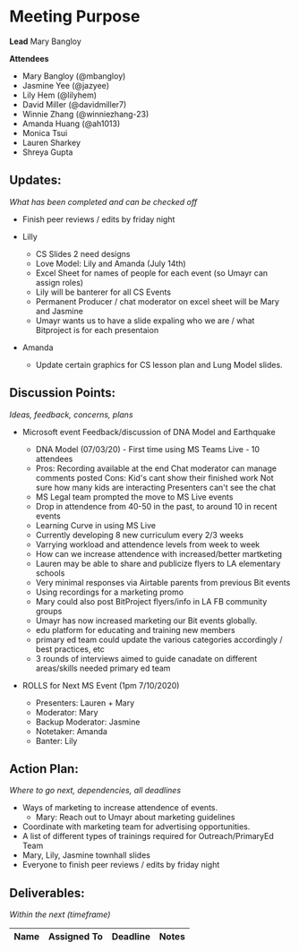 # Meeting Purpose

**Lead**
Mary Bangloy 

**Attendees**
* Mary Bangloy (@mbangloy) 
* Jasmine Yee (@jazyee) 
* Lily Hem (@lilyhem) 
* David Miller (@davidmiller7)
* Winnie Zhang (@winniezhang-23)
* Amanda Huang (@ah1013)
* Monica Tsui
* Lauren Sharkey
* Shreya Gupta

## Updates:
*What has been completed and can be checked off*

* Finish peer reviews / edits by friday night 


* Lilly 
  * CS Slides 2 need designs 
  * Love Model: Lily and Amanda (July 14th)
  * Excel Sheet for names of people for each event (so Umayr can assign roles)
  * Lily will be banterer for all CS Events 
  * Permanent Producer / chat moderator on excel sheet will be Mary and Jasmine 
  * Umayr wants us to have a slide expaling who we are / what Bitproject is for each presentaion

* Amanda 
	* Update certain graphics for CS lesson plan and Lung Model slides. 
  

## Discussion Points:
*Ideas, feedback, concerns, plans*
* Microsoft event Feedback/discussion of DNA Model and Earthquake
  * DNA Model (07/03/20) - First time using MS Teams Live - 10 attendees
  * Pros: Recording available at the end 
          Chat moderator can manage comments posted
    Cons: Kid's cant show their finished work
          Not sure how many kids are interacting 
          Presenters can't see the chat
  * MS Legal team prompted the move to MS Live events
  * Drop in attendence from 40-50 in the past, to around 10 in recent events 
  * Learning Curve in using MS Live
  * Currently developing 8 new curriculum every 2/3 weeks
  * Varrying workload and attendence levels from week to week
  * How can we increase attendence with increased/better martketing
  * Lauren may be able to share and publicize flyers to LA elementary schools
  * Very minimal responses via Airtable parents from previous Bit events
  * Using recordings for a marketing promo
  * Mary could also post BitProject flyers/info in LA FB community groups
  * Umayr has now increased marketing our Bit events globally. 
  * edu platform for educating and training new members 
  * primary ed team could update the various categories accordingly / best practices, etc
  * 3 rounds of interviews aimed to guide canadate on different areas/skills needed primary ed team

* ROLLS for Next MS Event (1pm 7/10/2020) 
  * Presenters: Lauren + Mary
  * Moderator: Mary   
  * Backup Moderator: Jasmine 
  * Notetaker: Amanda 
  * Banter: Lily
 
  

## Action Plan:
*Where to go next, dependencies, all deadlines*
* Ways of marketing to increase attendence of events. 
  * Mary: Reach out to Umayr about marketing guidelines
* Coordinate with marketing team for advertising opportunities. 
* A list of different types of trainings required for Outreach/PrimaryEd Team
* Mary, Lily, Jasmine townhall slides 
* Everyone to finish peer reviews / edits by friday night 




## Deliverables:
*Within the next (timeframe)*

Name  | Assigned To | Deadline | Notes
------|-------------|----------|------


